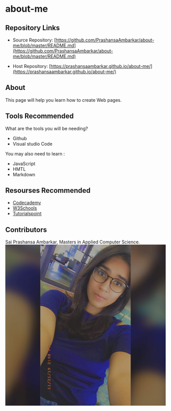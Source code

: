 # about-me
## Repository Links
* Source Repository: [https://github.com/PrashansaAmbarkar/about-me/blob/master/README.md](https://github.com/PrashansaAmbarkar/about-me/blob/master/README.md)

* Host Repository: [https://prashansaambarkar.github.io/about-me/](https://prashansaambarkar.github.io/about-me/)
## About
This page will help you learn how to create Web pages.
## Tools Recommended
What are the tools you will be needing?
- Github
- Visual studio Code

You may also need to learn :
- JavaScript
- HMTL
- Markdown

## Resourses Recommended
* [Codecademy](https://www.codecademy.com/)
* [W3Schools](https://www.w3schools.com/)
* [Tutorialspoint](https://www.tutorialspoint.com/html/index.htm)

## Contributors
Sai Prashansa Ambarkar, Masters in Applied Computer Science. 
![IMG_4088.jpg](IMG_4088.jpg)
